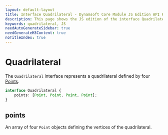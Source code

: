 ```yaml
---
layout: default-layout
title: Interface Quadrilateral - Dynamsoft Core Module JS Edition API Reference
description: This page shows the JS edition of the interface Quadrilateral in Dynamsoft Core Module.
keywords: quadrilateral, JS
needAutoGenerateSidebar: true
needGenerateH3Content: true
noTitleIndex: true
---
```


# Quadrilateral

The `Quadrilateral` interface represents a quadrilateral defined by four [Points](./point.md).

```typescript
interface Quadrilateral {
    points: [Point, Point, Point, Point];
}
```

## points

An array of four `Point` objects defining the vertices of the quadrilateral.
